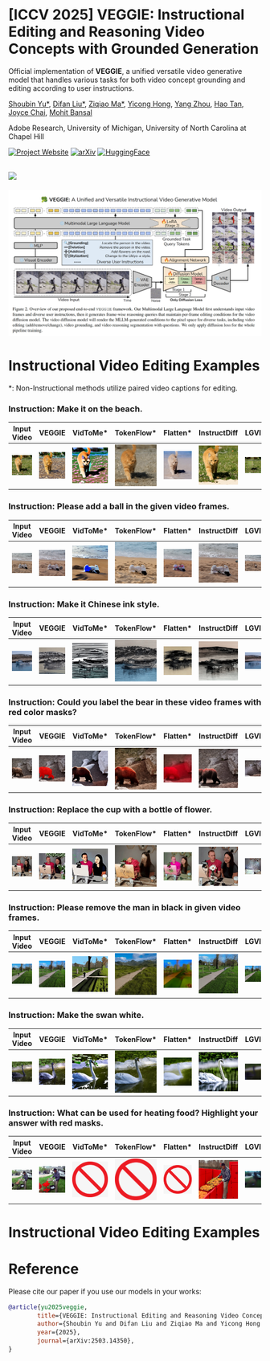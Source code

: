 # [ICCV 2025] VEGGIE: Instructional Editing and Reasoning Video Concepts with Grounded Generation

Official implementation of **VEGGIE**, a unified versatile video generative model that handles various tasks for both video concept grounding and editing according to user instructions. 

[Shoubin Yu*](https://yui010206.github.io/), [Difan Liu*](https://difanliu.github.io/), [Ziqiao Ma*](https://mars-tin.github.io/), 
[Yicong Hong](https://yiconghong.me/), [Yang Zhou](https://yzhou359.github.io), [Hao Tan](https://research.adobe.com/person/hao-tan/), [Joyce Chai](https://web.eecs.umich.edu/~chaijy/), [Mohit Bansal](https://www.cs.unc.edu/~mbansal/)

Adobe Research, University of Michigan, University of North Carolina at Chapel Hill

[![Project Website](https://img.shields.io/badge/Project-Website-blue)](https://veggie-gen.github.io/)  [![arXiv](https://img.shields.io/badge/arXiv-2503.14350-b31b1b.svg)](https://arxiv.org/abs/2503.14350)   [![HuggingFace](https://img.shields.io/badge/🤗-HuggingFace%20-cyan.svg)](https://huggingface.co/datasets/Shoubin/VEGGIE-Bench)

<br>
<img width="800" src="assets/teaser.png"/>
<br>

<br>
<img width="800" src="assets/method.png"/>
<br>


# Instructional Video Editing Examples


*: Non-Instructional methods utilize paired video captions for editing.

### Instruction: Make it on the beach.

| Input Video | VEGGIE | VidToMe* | TokenFlow* | Flatten* | InstructDiff | LGVI | InsV2V |
|-------------|--------|---------|------------|----------|--------------|------|--------|
| ![Input](assets/baselines/input/cat.gif) | ![VEGGIE](assets/baselines/veggie/Env.gif) | ![VidToMe](assets/baselines/vidtome/Env.gif) | ![TokenFlow](assets/baselines/tokenflow/Env.gif) | ![Flatten](assets/baselines/flatten/Env.gif) | ![InstructDiff](assets/baselines/instructdiff/Env.gif) | ![LGVI](assets/baselines/lgvi/Env.gif) | ![InsV2V](assets/baselines/insv2v/Env.gif) |

### Instruction: Please add a ball in the given video frames.

| Input Video | VEGGIE | VidToMe* | TokenFlow* | Flatten* | InstructDiff | LGVI | InsV2V |
|-------------|--------|---------|------------|----------|--------------|------|--------|
| ![Input](assets/baselines/input/dog.gif) | ![VEGGIE](assets/baselines/veggie/Addition.gif) | ![VidToMe](assets/baselines/vidtome/Addition.gif) | ![TokenFlow](assets/baselines/tokenflow/Addition.gif) | ![Flatten](assets/baselines/flatten/Addition.gif) | ![InstructDiff](assets/baselines/instructdiff/Addition.gif) | ![LGVI](assets/baselines/lgvi/Addition.gif) | ![InsV2V](assets/baselines/insv2v/Addition.gif) |

### Instruction: Make it Chinese ink style.

| Input Video | VEGGIE | VidToMe* | TokenFlow* | Flatten* | InstructDiff | LGVI | InsV2V |
|-------------|--------|---------|------------|----------|--------------|------|--------|
| ![Input](assets/baselines/input/boat.gif) | ![VEGGIE](assets/baselines/veggie/Style.gif) | ![VidToMe](assets/baselines/vidtome/Style.gif) | ![TokenFlow](assets/baselines/tokenflow/Style.gif) | ![Flatten](assets/baselines/flatten/Style.gif) | ![InstructDiff](assets/baselines/instructdiff/Style.gif) | ![LGVI](assets/baselines/lgvi/Style.gif) | ![InsV2V](assets/baselines/insv2v/Style.gif) |

### Instruction: Could you label the bear in these video frames with red color masks?

| Input Video | VEGGIE | VidToMe* | TokenFlow* | Flatten* | InstructDiff | LGVI | InsV2V |
|-------------|--------|---------|------------|----------|--------------|------|--------|
| ![Input](assets/baselines/input/bear.gif) | ![VEGGIE](assets/baselines/veggie/Grounding.gif) | ![VidToMe](assets/baselines/vidtome/Grounding.gif) | ![TokenFlow](assets/baselines/tokenflow/Grounding.gif) | ![Flatten](assets/baselines/flatten/Grounding.gif) | ![InstructDiff](assets/baselines/instructdiff/Grounding.gif) | ![LGVI](assets/baselines/lgvi/Grounding.gif) | ![InsV2V](assets/baselines/insv2v/Grounding.gif) |

### Instruction: Replace the cup with a bottle of flower.

| Input Video | VEGGIE | VidToMe* | TokenFlow* | Flatten* | InstructDiff | LGVI | InsV2V |
|-------------|--------|---------|------------|----------|--------------|------|--------|
| ![Input](assets/baselines/input/ktE5HT0mzPY.gif) | ![VEGGIE](assets/baselines/veggie/Swap.gif) | ![VidToMe](assets/baselines/vidtome/Swap.gif) | ![TokenFlow](assets/baselines/tokenflow/Swap.gif) | ![Flatten](assets/baselines/flatten/Swap.gif) | ![InstructDiff](assets/baselines/instructdiff/Swap.gif) | ![LGVI](assets/baselines/lgvi/Swap.gif) | ![InsV2V](assets/baselines/insv2v/Swap.gif) |

### Instruction: Please remove the man in black in given video frames.

| Input Video | VEGGIE | VidToMe* | TokenFlow* | Flatten* | InstructDiff | LGVI | InsV2V |
|-------------|--------|---------|------------|----------|--------------|------|--------|
| ![Input](assets/baselines/input/running.gif) | ![VEGGIE](assets/baselines/veggie/Removal.gif) | ![VidToMe](assets/baselines/vidtome/Removal.gif) | ![TokenFlow](assets/baselines/tokenflow/Removal.gif) | ![Flatten](assets/baselines/flatten/Removal.gif) | ![InstructDiff](assets/baselines/instructdiff/Removal.gif) | ![LGVI](assets/baselines/lgvi/Removal.gif) | ![InsV2V](assets/baselines/insv2v/Removal.gif) |

### Instruction: Make the swan white.

| Input Video | VEGGIE | VidToMe* | TokenFlow* | Flatten* | InstructDiff | LGVI | InsV2V |
|-------------|--------|---------|------------|----------|--------------|------|--------|
| ![Input](assets/baselines/input/blackswan.gif) | ![VEGGIE](assets/baselines/veggie/Color.gif) | ![VidToMe](assets/baselines/vidtome/Color.gif) | ![TokenFlow](assets/baselines/tokenflow/Color.gif) | ![Flatten](assets/baselines/flatten/Color.gif) | ![InstructDiff](assets/baselines/instructdiff/Color.gif) | ![LGVI](assets/baselines/lgvi/Color.gif) | ![InsV2V](assets/baselines/insv2v/Color.gif) |

### Instruction: What can be used for heating food? Highlight your answer with red masks.

| Input Video | VEGGIE | VidToMe* | TokenFlow* | Flatten* | InstructDiff | LGVI | InsV2V |
|-------------|--------|---------|------------|----------|--------------|------|--------|
| ![Input](assets/baselines/input/BBQ-plate.gif) | ![VEGGIE](assets/baselines/veggie/Reasoning.gif) | ![VidToMe](assets/baselines/R.png) | ![TokenFlow](assets/baselines/R.png) | ![Flatten](assets/baselines/R.png) | ![InstructDiff](assets/baselines/instructdiff/Reasoning.gif) | ![LGVI](assets/baselines/lgvi/Reasoning.gif) | ![InsV2V](assets/baselines/insv2v/Reasoning.gif) |



# Instructional Video Editing Examples


# Reference
Please cite our paper if you use our models in your works:

```bibtex
@article{yu2025veggie,
        title={VEGGIE: Instructional Editing and Reasoning Video Concepts with Grounded Generation}, 
        author={Shoubin Yu and Difan Liu and Ziqiao Ma and Yicong Hong and Yang Zhou and Hao Tan and Joyce Chai and Mohit Bansal},
        year={2025},
        journal={arXiv:2503.14350},
}
